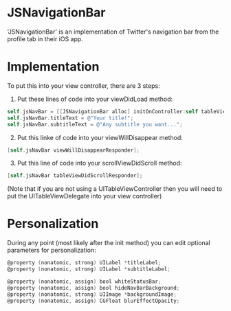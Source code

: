 # JSNavigationBar
'JSNavigationBar' is an implementation of Twitter's navigation bar from the profile tab in their iOS app.

# Implementation
 
 To put this into your view controller, there are 3 steps:
 
 1. Put these lines of code into your viewDidLoad method:
 ```Objective-C
 self.jsNavBar = [[JSNavigationBar alloc] initOnController:self tableView:self.tableView subtitle:YES];
 self.jsNavBar.titleText = @"Your title!";
 self.jsNavBar.subtitleText = @"Any subtitle you want...";
```
 
 2. Put this linke of code into your viewWillDisappear method:
 ```Objective-C
 [self.jsNavBar viewWillDisappearResponder];
 ```
 
 3. Put this line of code into your scrollViewDidScroll method:
 ```Objective-C
 [self.jsNavBar tableViewDidScrollResponder];
 ```
 (Note that if you are not using a UITableViewController then you will need to put the UITableViewDelegate into your view controller)
 
 # Personalization
 
 During any point (most likely after the init method) you can edit optional parameters for personalization:
 
 ```Objective-C
 @property (nonatomic, strong) UILabel *titleLabel;
 @property (nonatomic, strong) UILabel *subtitleLabel;

 @property (nonatomic, assign) bool whiteStatusBar;
 @property (nonatomic, assign) bool hideNavBarBackground;
 @property (nonatomic, strong) UIImage *backgroundImage;
 @property (nonatomic, assign) CGFloat blurEffectOpacity;
 ```
